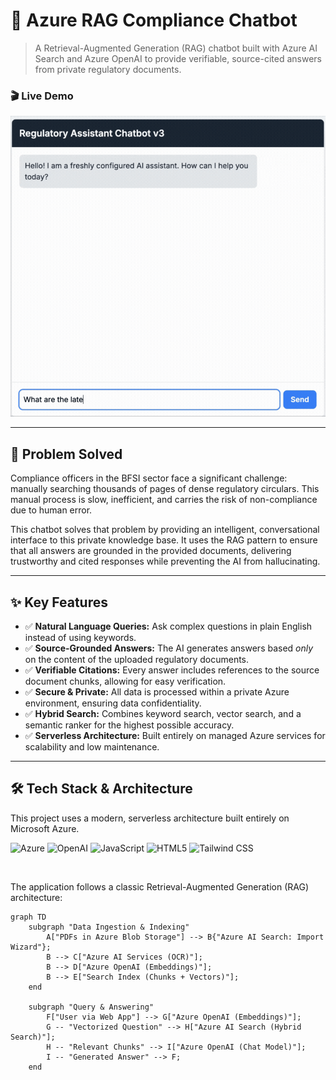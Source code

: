 # 🏦 Azure RAG Compliance Chatbot

> A Retrieval-Augmented Generation (RAG) chatbot built with Azure AI Search and Azure OpenAI to provide verifiable, source-cited answers from private regulatory documents.

### 🎬 Live Demo

![Live Chatbot Demo](demo.gif)

---

## 🎯 Problem Solved

Compliance officers in the BFSI sector face a significant challenge: manually searching thousands of pages of dense regulatory circulars. This manual process is slow, inefficient, and carries the risk of non-compliance due to human error.

This chatbot solves that problem by providing an intelligent, conversational interface to this private knowledge base. It uses the RAG pattern to ensure that all answers are grounded in the provided documents, delivering trustworthy and cited responses while preventing the AI from hallucinating.

---

## ✨ Key Features

- ✅ **Natural Language Queries:** Ask complex questions in plain English instead of using keywords.
- ✅ **Source-Grounded Answers:** The AI generates answers based *only* on the content of the uploaded regulatory documents.
- ✅ **Verifiable Citations:** Every answer includes references to the source document chunks, allowing for easy verification.
- ✅ **Secure & Private:** All data is processed within a private Azure environment, ensuring data confidentiality.
- ✅ **Hybrid Search:** Combines keyword search, vector search, and a semantic ranker for the highest possible accuracy.
- ✅ **Serverless Architecture:** Built entirely on managed Azure services for scalability and low maintenance.

---

## 🛠️ Tech Stack & Architecture

This project uses a modern, serverless architecture built entirely on Microsoft Azure.

![Azure](https://img.shields.io/badge/Azure-0078D4?style=for-the-badge&logo=microsoftazure&logoColor=white)
![OpenAI](https://img.shields.io/badge/OpenAI-412991?style=for-the-badge&logo=openai&logoColor=white)
![JavaScript](https://img.shields.io/badge/JavaScript-F7DF1E?style=for-the-badge&logo=javascript&logoColor=black)
![HTML5](https://img.shields.io/badge/HTML5-E34F26?style=for-the-badge&logo=html5&logoColor=white)
![Tailwind CSS](https://img.shields.io/badge/Tailwind_CSS-38B2AC?style=for-the-badge&logo=tailwind-css&logoColor=white)

<br/>

The application follows a classic Retrieval-Augmented Generation (RAG) architecture:

```mermaid
graph TD
    subgraph "Data Ingestion & Indexing"
        A["PDFs in Azure Blob Storage"] --> B{"Azure AI Search: Import Wizard"};
        B --> C["Azure AI Services (OCR)"];
        B --> D["Azure OpenAI (Embeddings)"];
        B --> E["Search Index (Chunks + Vectors)"];
    end

    subgraph "Query & Answering"
        F["User via Web App"] --> G["Azure OpenAI (Embeddings)"];
        G -- "Vectorized Question" --> H["Azure AI Search (Hybrid Search)"];
        H -- "Relevant Chunks" --> I["Azure OpenAI (Chat Model)"];
        I -- "Generated Answer" --> F;
    end
```
